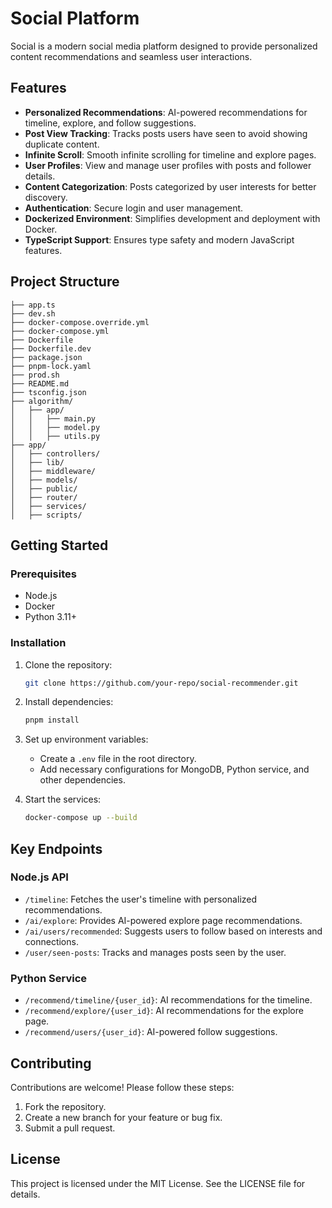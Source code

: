 # Social Platform

Social is a modern social media platform designed to provide personalized content recommendations and seamless user interactions.

## Features

- **Personalized Recommendations**: AI-powered recommendations for timeline, explore, and follow suggestions.
- **Post View Tracking**: Tracks posts users have seen to avoid showing duplicate content.
- **Infinite Scroll**: Smooth infinite scrolling for timeline and explore pages.
- **User Profiles**: View and manage user profiles with posts and follower details.
- **Content Categorization**: Posts categorized by user interests for better discovery.
- **Authentication**: Secure login and user management.
- **Dockerized Environment**: Simplifies development and deployment with Docker.
- **TypeScript Support**: Ensures type safety and modern JavaScript features.

## Project Structure

```
├── app.ts
├── dev.sh
├── docker-compose.override.yml
├── docker-compose.yml
├── Dockerfile
├── Dockerfile.dev
├── package.json
├── pnpm-lock.yaml
├── prod.sh
├── README.md
├── tsconfig.json
├── algorithm/
│   ├── app/
│   │   ├── main.py
│   │   ├── model.py
│   │   ├── utils.py
├── app/
│   ├── controllers/
│   ├── lib/
│   ├── middleware/
│   ├── models/
│   ├── public/
│   ├── router/
│   ├── services/
│   ├── scripts/
```

## Getting Started

### Prerequisites

- Node.js
- Docker
- Python 3.11+

### Installation

1. Clone the repository:

   ```bash
   git clone https://github.com/your-repo/social-recommender.git
   ```

2. Install dependencies:

   ```bash
   pnpm install
   ```

3. Set up environment variables:

   - Create a `.env` file in the root directory.
   - Add necessary configurations for MongoDB, Python service, and other dependencies.

4. Start the services:

   ```bash
   docker-compose up --build
   ```

## Key Endpoints

### Node.js API

- `/timeline`: Fetches the user's timeline with personalized recommendations.
- `/ai/explore`: Provides AI-powered explore page recommendations.
- `/ai/users/recommended`: Suggests users to follow based on interests and connections.
- `/user/seen-posts`: Tracks and manages posts seen by the user.

### Python Service

- `/recommend/timeline/{user_id}`: AI recommendations for the timeline.
- `/recommend/explore/{user_id}`: AI recommendations for the explore page.
- `/recommend/users/{user_id}`: AI-powered follow suggestions.

## Contributing

Contributions are welcome! Please follow these steps:

1. Fork the repository.
2. Create a new branch for your feature or bug fix.
3. Submit a pull request.

## License

This project is licensed under the MIT License. See the LICENSE file for details.
